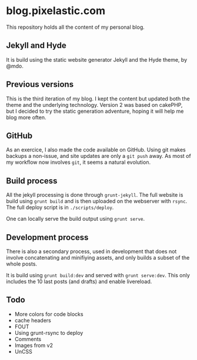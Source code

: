 # blog.pixelastic.com

This repository holds all the content of my personal blog. 

## Jekyll and Hyde

It is build using the static website generator Jekyll and the Hyde theme, by
@mdo.

## Previous versions

This is the third iteration of my blog. I kept the content but updated both the
theme and the underlying technology. Version 2 was based on cakePHP, but
I decided to try the static generation adventure, hoping it will help me blog
more often.

## GitHub

As an exercice, I also made the code available on GitHub. Using git makes
backups a non-issue, and site updates are only a `git push` away. As most of my
workflow now involves `git`, it seems a natural evolution.

## Build process

All the jekyll processing is done through `grunt-jekyll`. The full website is
build using `grunt build` and is then uploaded on the webserver with `rsync`.
The full deploy script is in `./scripts/deploy`.

One can locally serve the build output using `grunt serve`.

## Development process

There is also a secondary process, used in development that does not involve
concatenating and minifiying assets, and only builds a subset of the whole
posts.

It is build using `grunt build:dev` and served with `grunt serve:dev`. This
only includes the 10 last posts (and drafts) and enable livereload.

## Todo

- More colors for code blocks
- cache headers
- FOUT
- Using grunt-rsync to deploy
- Comments
- Images from v2
- UnCSS
